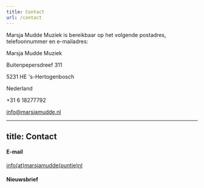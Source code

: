 ```yaml
---
title: Contact
url: /contact
---
```

 
Marsja Mudde Muziek is bereikbaar op het volgende postadres, telefoonnummer en e-mailadres: 

Marsja Mudde Muziek

Buitenpepersdreef 311

5231 HE  's-Hertogenbosch 

Nederland

+31 6 18277792

info@marsjamudde.nl

<script async src="https://embed.email-provider.eu/e/uktpvji9jd-8m2ivdtpuz.js"></script>
---
title: Contact
---
#### E-mail
[info(at)marsjamudde(puntje)nl](mailto:info@marsjamudde.nl)  

#### Nieuwsbrief  

<script async src="https://embed.email-provider.eu/e/uktpvji9jd-diooj9rlez.js"></script>